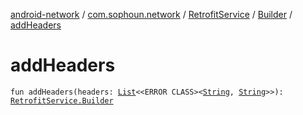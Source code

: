 [android-network](../../../index.md) / [com.sophoun.network](../../index.md) / [RetrofitService](../index.md) / [Builder](index.md) / [addHeaders](./add-headers.md)

# addHeaders

`fun addHeaders(headers: `[`List`](https://kotlinlang.org/api/latest/jvm/stdlib/kotlin.collections/-list/index.html)`<<ERROR CLASS><`[`String`](https://kotlinlang.org/api/latest/jvm/stdlib/kotlin/-string/index.html)`, `[`String`](https://kotlinlang.org/api/latest/jvm/stdlib/kotlin/-string/index.html)`>>): `[`RetrofitService.Builder`](index.md)